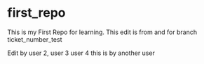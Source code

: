 # first_repo
This is my First Repo for learning.
This edit is from and for branch ticket_number_test 

Edit by user 2, user 3
user 4 this is by another user
